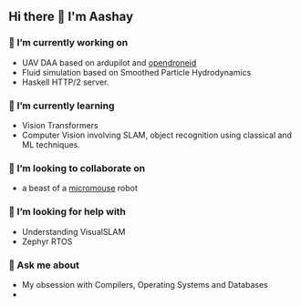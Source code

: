 ## Hi there 👋 I'm Aashay
### 🔭 I’m currently working on
- UAV DAA based on ardupilot and [opendroneid](http://www.opendroneid.org/)
- Fluid simulation based on Smoothed Particle Hydrodynamics
- Haskell HTTP/2 server.
### 🌱 I’m currently learning 
- Vision Transformers
- Computer Vision involving SLAM, object recognition using classical and ML techniques.
### 👯 I’m looking to collaborate on
- a beast of a [micromouse](https://en.wikipedia.org/wiki/Micromouse) robot
### 🤔 I’m looking for help with
- Understanding VisualSLAM
- Zephyr RTOS
### 💬 Ask me about
- My obsession with Compilers, Operating Systems and Databases
- 


<!--
**shipp02/shipp02** is a ✨ _special_ ✨ repository because its `README.md` (this file) appears on your GitHub profile.

Here are some ideas to get you started:

- 🔭 I’m currently working on ...
- 🌱 I’m currently learning ...
- 👯 I’m looking to collaborate on ...
- 🤔 I’m looking for help with ...
- 💬 Ask me about ...
- 📫 How to reach me: ...
- 😄 Pronouns: ...
- ⚡ Fun fact: ...
-->
